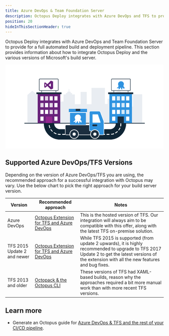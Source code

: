 ```yaml
---
title: Azure DevOps & Team Foundation Server
description: Octopus Deploy integrates with Azure DevOps and TFS to provide for a full automated build and deployment pipeline.
position: 20
hideInThisSectionHeader: true
---
```


Octopus Deploy integrates with Azure DevOps and Team Foundation Server to provide for a full automated build and deployment pipeline. This section provides information about how to integrate Octopus Deploy and the various versions of Microsoft's build server.

![](images/5672461.png)

## Supported Azure DevOps/TFS Versions

Depending on the version of Azure DevOps/TFS you are using, the recommended approach for a successful integration with Octopus may vary. Use the below chart to pick the right approach for your build server version.

| Version                     | Recommended approach                     | Notes                                    |
| --------------------------- | ---------------------------------------- | ---------------------------------------- |
| Azure DevOps                | [Octopus Extension for TFS and Azure DevOps](/docs/packaging-applications/build-servers/tfs-azure-devops/using-octopus-extension/index.md)       | This is the hosted version of TFS. Our integration will always aim to be compatible with this offer, along with the latest TFS on-premise solution. |
| TFS 2015 Update 2 and newer | [Octopus Extension for TFS and Azure DevOps](/docs/packaging-applications/build-servers/tfs-azure-devops/using-octopus-extension/index.md)       | While TFS 2015 is supported (from update 2 upwards), it is highly recommended to upgrade to TFS 2017 Update 2 to get the latest versions of the extension with all the new features and bug fixes. |
| TFS 2013 and older          | [Octopack & the Octopus CLI](/docs/packaging-applications/build-servers/tfs-azure-devops/using-octopack.md) | These versions of TFS had XAML-based builds, reason why the approaches required a bit more manual work than with more recent TFS versions. |

## Learn more

- Generate an Octopus guide for [Azure DevOps & TFS and the rest of your CI/CD pipeline](https://octopus.com/docs/guides?buildServer=Azure%20DevOps%2FTFS).
